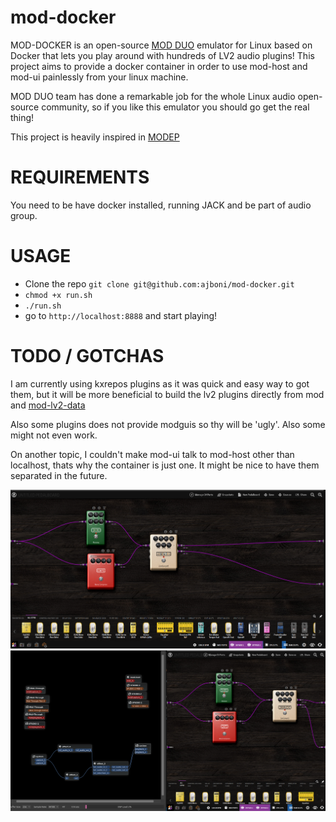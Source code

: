 # mod-docker

MOD-DOCKER is an open-source [MOD DUO](https://www.moddevices.com/) emulator for Linux based on Docker that lets you play around with hundreds of LV2 audio plugins!
This project aims to provide a docker container in order to use mod-host and mod-ui painlessly from your linux machine.

MOD DUO team has done a remarkable job for the whole Linux audio open-source community, so if you like this emulator you should go get the real thing!

This project is heavily inspired in [MODEP](https://github.com/BlokasLabs/modep)

# REQUIREMENTS

You need to be have docker installed, running JACK and be part of audio group.

# USAGE

- Clone the repo `git clone git@github.com:ajboni/mod-docker.git`
- `chmod +x run.sh`
- `./run.sh`
- go to `http://localhost:8888` and start playing!

# TODO / GOTCHAS

I am currently using kxrepos plugins as it was quick and easy way to got them, but it will be more beneficial to build the lv2 plugins directly from mod and [mod-lv2-data](<[https://link](https://github.com/moddevices/mod-lv2-data)>)

Also some plugins does not provide modguis so thy will be 'ugly'. Also some might not even work.

On another topic, I couldn't make mod-ui talk to mod-host other than localhost, thats why the container is just one. It might be nice to have them separated in the future.

![Mod-Docker](/img/img.png)
![Mod-Docker](/img/img2.png)
